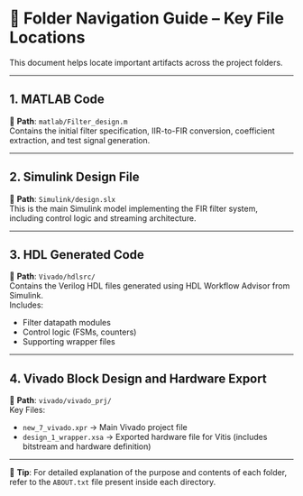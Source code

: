 # 📁 Folder Navigation Guide – Key File Locations

This document helps locate important artifacts across the project folders.

---

## 1. MATLAB Code

📁 **Path**: `matlab/Filter_design.m`  
Contains the initial filter specification, IIR-to-FIR conversion, coefficient extraction, and test signal generation.

---

## 2. Simulink Design File

📁 **Path**: `Simulink/design.slx`  
This is the main Simulink model implementing the FIR filter system, including control logic and streaming architecture.

---

## 3. HDL Generated Code

📁 **Path**: `Vivado/hdlsrc/`  
Contains the Verilog HDL files generated using HDL Workflow Advisor from Simulink.  
Includes:
- Filter datapath modules
- Control logic (FSMs, counters)
- Supporting wrapper files

---

## 4. Vivado Block Design and Hardware Export

📁 **Path**: `vivado/vivado_prj/`  
Key Files:
- `new_7_vivado.xpr` → Main Vivado project file  
- `design_1_wrapper.xsa` → Exported hardware file for Vitis (includes bitstream and hardware definition)

---

📌 **Tip**: For detailed explanation of the purpose and contents of each folder, refer to the `ABOUT.txt` file present inside each directory.
